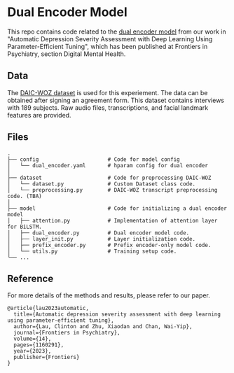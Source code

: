 # Dual Encoder Model
This repo contains code related to the [dual encoder model](https://www.frontiersin.org/articles/10.3389/fpsyt.2023.1160291/full) from our work in "Automatic Depression Severity Assessment with Deep Learning Using Parameter-Efficient Tuning", which has been published at Frontiers in Psychiatry, section Digital Mental Health.

## Data
The [DAIC-WOZ dataset](https://dcapswoz.ict.usc.edu) is used for this experiement. The data can be obtained after signing an agreement form. This dataset contains interviews with 189 subjects. Raw audio files, transcriptions, and facial landmark features are provided. 

## Files
    .
    ├── config                      # Code for model config
    │   └── dual_encoder.yaml       # hparam config for dual encoder
    │
    ├── dataset                     # Code for preprocessing DAIC-WOZ
    │   └── dataset.py              # Custom Dataset class code.
    │   └── preprocessing.py        # DAIC-WOZ transcript preprocessing code. (TBA)
    │
    ├── model                       # Code for initializing a dual encoder model
    │   ├── attention.py            # Implementation of attention layer for BiLSTM.
    │   ├── dual_encoder.py         # Dual encoder model code.
    │   ├── layer_init.py           # Layer initialization code.
    │   ├── prefix_encoder.py       # Prefix encoder-only model code.
    │   └── utils.py                # Training setup code.
    └── ...

## Reference
For more details of the methods and results, please refer to our paper.
```
@article{lau2023automatic,
  title={Automatic depression severity assessment with deep learning using parameter-efficient tuning},
  author={Lau, Clinton and Zhu, Xiaodan and Chan, Wai-Yip},
  journal={Frontiers in Psychiatry},
  volume={14},
  pages={1160291},
  year={2023},
  publisher={Frontiers}
}
```

